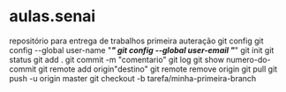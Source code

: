 # aulas.senai
repositório para entrega de trabalhos
primeira auteração 
git config
git config --global user-name "*********"
git config --global user-email "*********"
git init
git status
git add .
git commit -m "comentario"
git log
git show numero-do-commit
git remote add origin"destino"
git remote remove origin
git pull
git push -u origin master
git checkout -b tarefa/minha-primeira-branch
